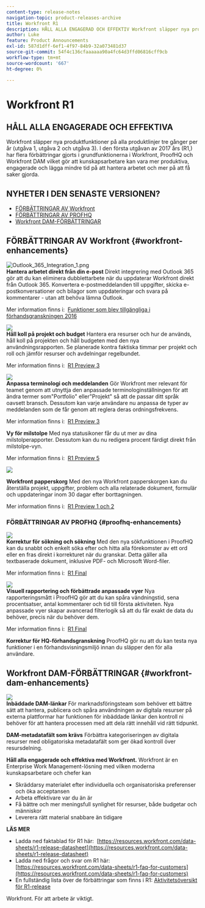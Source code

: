 ```yaml
---
content-type: release-notes
navigation-topic: product-releases-archive
title: Workfront R1
description: HÅLL ALLA ENGAGERAD OCH EFFEKTIV Workfront släpper nya produktfunktioner på alla produktlinjer tre gånger per år (version 1, version 2 och version 3). I den första utgåvan av 2017 års (R1,) har flera förbättringar gjorts i grundfunktionerna i Workfront, ProofHQ och Workfront DAM vilket gör att kunskapsarbetare kan vara mer produktiva, engagerade och lägga mindre tid på att hantera arbetet och mer på att få saker gjorda.
author: Luke
feature: Product Announcements
exl-id: 587d1dff-6ef1-4f97-84b9-32a073481d37
source-git-commit: 54f4c136cfaaaaaa90a4fc64d3ffd06816cff9cb
workflow-type: tm+mt
source-wordcount: '667'
ht-degree: 0%

---
```


# Workfront R1

## HÅLL ALLA ENGAGERADE OCH EFFEKTIVA

Workfront släpper nya produktfunktioner på alla produktlinjer tre gånger per år (utgåva 1, utgåva 2 och utgåva 3). I den första utgåvan av 2017 års (R1,) har flera förbättringar gjorts i grundfunktionerna i Workfront, ProofHQ och Workfront DAM vilket gör att kunskapsarbetare kan vara mer produktiva, engagerade och lägga mindre tid på att hantera arbetet och mer på att få saker gjorda.

## NYHETER I DEN SENASTE VERSIONEN?

* [FÖRBÄTTRINGAR AV Workfront](#workfront-enhancements)
* [FÖRBÄTTRINGAR AV PROFHQ](#proofhq-enhancements)
* [Workfront DAM-FÖRBÄTTRINGAR](#workfront-dam-enhancements)

## FÖRBÄTTRINGAR AV Workfront {#workfront-enhancements}

![Outlook_365_Integration_1.png](assets/outlook-365-integration-1-350x212.png)\
**Hantera arbetet direkt från din e-post**
Direkt integrering med Outlook 365 gör att du kan eliminera dubblettarbete när du uppdaterar Workfront direkt från Outlook 365. Konvertera e-postmeddelanden till uppgifter, skicka e-postkonversationer och bilagor som uppdateringar och svara på kommentarer - utan att behöva lämna Outlook.

Mer information finns i:  [Funktioner som blev tillgängliga i förhandsgranskningen 2016](../../../../product-announcements/product-releases/quarterly-release-archive/r1-release-activity/available-in-preview-in-2016.md)

![](assets/mceclip0-350x218.png)\
**Håll koll på projekt och budget**
Hantera era resurser och hur de används, håll koll på projekten och håll budgeten med den nya användningsrapporten. Se planerade kontra faktiska timmar per projekt och roll och jämför resurser och avdelningar regelbundet.

Mer information finns i:  [R1 Preview 3](../../../../product-announcements/product-releases/quarterly-release-archive/r1-release-activity/r1-preview-3.md)

![](assets/mceclip1-350x169.png)\
**Anpassa terminologi och meddelanden**
Gör Workfront mer relevant för teamet genom att utnyttja den anpassade terminologinställningen för att ändra termer som&quot;Portfolio&quot; eller&quot;Projekt&quot; så att de passar ditt språk oavsett bransch. Dessutom kan varje användare nu anpassa de typer av meddelanden som de får genom att reglera deras ordningsfrekvens.

Mer information finns i:  [R1 Preview 3](../../../../product-announcements/product-releases/quarterly-release-archive/r1-release-activity/r1-preview-3.md)

**Vy för milstolpe**
Med nya statusikoner får du ut mer av dina milstolperapporter. Dessutom kan du nu redigera procent färdigt direkt från milstolpe-vyn.

Mer information finns i:  [R1 Preview 5](../../../../product-announcements/product-releases/quarterly-release-archive/r1-release-activity/r1-preview-5.md)

![](assets/mceclip3-350x122.png)

**Workfront papperskorg**
Med den nya Workfront papperskorgen kan du återställa projekt, uppgifter, problem och alla relaterade dokument, formulär och uppdateringar inom 30 dagar efter borttagningen.

Mer information finns i:  [R1 Preview 1 och 2](../../../../product-announcements/product-releases/quarterly-release-archive/r1-release-activity/r1-peview-1-and-2.md)

### FÖRBÄTTRINGAR AV PROFHQ {#proofhq-enhancements}

![](assets/mceclip4-350x201.png)\
**Korrektur för sökning och sökning**
Med den nya sökfunktionen i ProofHQ kan du snabbt och enkelt söka efter och hitta alla förekomster av ett ord eller en fras direkt i korrekturet när du granskar. Detta gäller alla textbaserade dokument, inklusive PDF- och Microsoft Word-filer.

Mer information finns i:  [R1 Final](../../../../product-announcements/product-releases/quarterly-release-archive/r1-release-activity/r1-final.md)

![](assets/mceclip5-350x226.png)\
**Visuell rapportering och förbättrade anpassade vyer**
Nya rapporteringsmått i ProofHQ gör att du kan spåra vändningstid, sena procentsatser, antal kommentarer och tid till första aktiviteten. Nya anpassade vyer skapar avancerad filterlogik så att du får exakt de data du behöver, precis när du behöver dem.

Mer information finns i:  [R1 Final](../../../../product-announcements/product-releases/quarterly-release-archive/r1-release-activity/r1-final.md)

**Korrektur för HQ-förhandsgranskning**
ProofHQ gör nu att du kan testa nya funktioner i en förhandsvisningsmiljö innan du släpper den för alla användare.

## Workfront DAM-FÖRBÄTTRINGAR {#workfront-dam-enhancements}

![](assets/mceclip6-350x195.png)\
**Inbäddade DAM-länkar**
För marknadsföringsteam som behöver ett bättre sätt att hantera, publicera och spåra användningen av digitala resurser på externa plattformar har funktionen för inbäddade länkar den kontroll ni behöver för att hantera processen med att dela rätt innehåll vid rätt tidpunkt.

**DAM-metadatafält som krävs**
Förbättra kategoriseringen av digitala resurser med obligatoriska metadatafält som ger ökad kontroll över resursdelning.

**Håll alla engagerade och effektiva med Workfront.**
Workfront är en Enterprise Work Management-lösning med vilken moderna kunskapsarbetare och chefer kan

* Skräddarsy materialet efter individuella och organisatoriska preferenser och öka acceptansen
* Arbeta effektivare var du än är
* Få bättre och mer meningsfull synlighet för resurser, både budgetar och människor
* Leverera rätt material snabbare än tidigare

**LÄS MER**

* Ladda ned faktablad för R1 här:  [https://resources.workfront.com/data-sheets/r1-release-datasheet](https://resources.workfront.com/data-sheets/r1-release-datasheet)
* Ladda ned frågor och svar om R1 här: [https://resources.workfront.com/data-sheets/r1-faq-for-customers](https://resources.workfront.com/data-sheets/r1-faq-for-customers)
* En fullständig lista över de förbättringar som finns i R1: [Aktivitetsöversikt för R1-release](../../../../product-announcements/product-releases/quarterly-release-archive/r1-release-activity/r1-release-activity-overview.md)

Workfront. För att arbete är viktigt.
